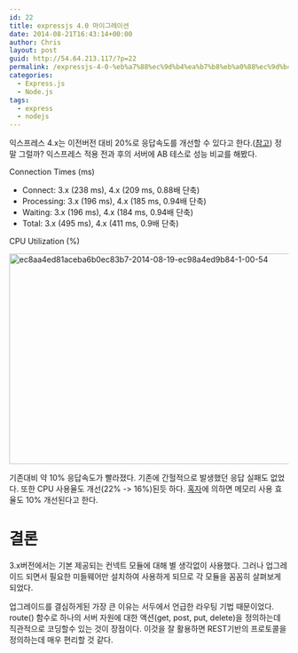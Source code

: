 ```yaml
---
id: 22
title: expressjs 4.0 마이그레이션
date: 2014-08-21T16:43:14+00:00
author: Chris
layout: post
guid: http://54.64.213.117/?p=22
permalink: /expressjs-4-0-%eb%a7%88%ec%9d%b4%ea%b7%b8%eb%a0%88%ec%9d%b4%ec%85%98/
categories:
  - Express.js
  - Node.js
tags:
  - express
  - nodejs
---
```

익스프레스 4.x는 이전버전 대비 20%로 응답속도를 개선할 수 있다고 한다.(<a href="https://medium.com/javascript-and-the-server/express-4-aa6992b52bcd">참고</a>) 정말 그럴까? 익스프레스 적용 전과 후의 서버에 AB 테스로 성능 비교를 해봤다.

Connection Times (ms)

<ul>
    <li>Connect: 3.x (238 ms), 4.x (209 ms, 0.88배 단축)</li>
    <li>Processing: 3.x (196 ms), 4.x (185 ms, 0.94배 단축)</li>
    <li>Waiting: 3.x (196 ms), 4.x (184 ms, 0.94배 단축)</li>
    <li>Total: 3.x (495 ms), 4.x (411 ms, 0.9배 단축)</li>
</ul>

CPU Utilization (%)

<a href="http://whatilearn.com/wp-content/uploads/2014/12/ec8aa4ed81aceba6b0ec83b7-2014-08-19-ec98a4ed9b84-1-00-54.png"><img class="alignnone wp-image-23 size-full" src="http://whatilearn.com/wp-content/uploads/2014/12/ec8aa4ed81aceba6b0ec83b7-2014-08-19-ec98a4ed9b84-1-00-54.png" alt="ec8aa4ed81aceba6b0ec83b7-2014-08-19-ec98a4ed9b84-1-00-54" width="800" height="379" /></a>

기존대비 약 10% 응답속도가 빨라졌다. 기존에 간헐적으로 발생했던 응답 실패도 없었다. 또한 CPU 사용율도 개선(22% -&gt; 16%)된듯 하다. <a href="https://medium.com/javascript-and-the-server/express-4-aa6992b52bcd">혹자</a>에 의하면 메모리 사용 효율도 10% 개선된다고 한다.

<h1>결론</h1>

3.x버전에서는 기본 제공되는 컨넥트 모듈에 대해 별 생각없이 사용했다. 그러나 업그레이드 되면서 필요한 미들웨어만 설치하여 사용하게 되므로 각 모듈을 꼼꼼히 살펴보게 되었다.

업그레이드를 결심하게된 가장 큰 이유는 서두에서 언급한 라우팅 기법 때문이었다. route() 함수로 하나의 서버 자원에 대한 액션(get, post, put, delete)을 정의하는데 직관적으로 코딩할수 있는 것이 장점이다. 이것을 잘 활용하면 REST기반의 프로토콜을 정의하는데 매우 편리할 것 같다.